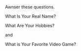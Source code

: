 Awnser these questions.

What Is Your Real Name?

What Are Your Hobbies?

and

What is Your Favorite Video Game?